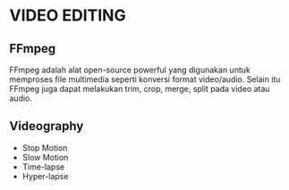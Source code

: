 # VIDEO EDITING

## FFmpeg

FFmpeg adalah alat open-source powerful yang digunakan untuk memproses file multimedia seperti konversi format video/audio. Selain itu FFmpeg juga dapat melakukan trim, crop, merge, split pada video atau audio.

## Videography

- Stop Motion
- Slow Motion
- Time-lapse
- Hyper-lapse